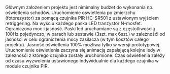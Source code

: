 Głównym założeniem projektu jest nimimalny budżet do wykonania np. oświetlenia schodów.
Uruchomienie oświetlenia po zmierzchu (fotorezystor) za pomącą czujnika PIR HC-SR501 z ustawionym wyjściem retriggering.
Na wyściu każdego paska LED tranzystor N-mosfet.
Ograniczona moc i jasność. Paski led uruchamiane są z częstotliwością 100Hz pojedynczo, w parach lub zestawie (3szt. max 6szt.) w zależnośći od jasności w celu ograniczenia mocy zasilacza (w tym kosztów całego projektu).
Jasność oświetlenia 100% możliwa tylko w wersji prototypowej.
Uruchomienie oświetlenia zaczyna się animacją zapalającą kolejne ledy w zależnośći z którego czujnika zostały uruchomione.
Czas oświetlenia zależy od czasu wyzwolenia ustawionego indywidualnie dla każdego czujnika w module czujnika PIR.
